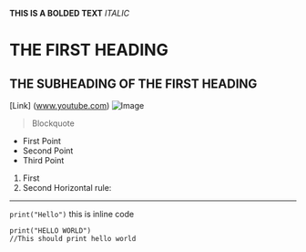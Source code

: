 **THIS IS A BOLDED TEXT** 
*ITALIC*
# THE FIRST HEADING
## THE SUBHEADING OF THE FIRST HEADING
[Link] (www.youtube.com)
![Image](https://www.google.com/url?sa=i&url=https%3A%2F%2Funsplash.com%2Fs%2Fphotos%2Fhuman&psig=AOvVaw2koMBI9ZElSooNUsKWLH9p&ust=1680898230616000&source=images&cd=vfe&ved=0CBAQjRxqFwoTCLiS44GIlv4CFQAAAAAdAAAAABAD) 
> Blockquote
- First Point
- Second Point
- Third Point
1. First
2. Second
Horizontal rule: 
--------
`print("Hello")` this is inline code
```
print("HELLO WORLD")
//This should print hello world
```

